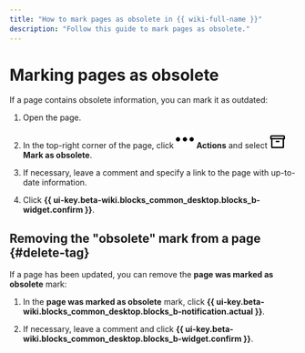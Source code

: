 ```yaml
---
title: "How to mark pages as obsolete in {{ wiki-full-name }}"
description: "Follow this guide to mark pages as obsolete."
---
```


# Marking pages as obsolete

If a page contains obsolete information, you can mark it as outdated:

1. Open the page.

1. In the top-right corner of the page, click ![](../_assets/wiki/svg/actions-icon.svg) **Actions** and select ![](../_assets/wiki/svg/current.svg) **Mark as obsolete**.

1. If necessary, leave a comment and specify a link to the page with up-to-date information.

1. Click **{{ ui-key.beta-wiki.blocks_common_desktop.blocks_b-widget.confirm }}**.

## Removing the "obsolete" mark from a page {#delete-tag}

If a page has been updated, you can remove the **page was marked as obsolete** mark:

1. In the **page was marked as obsolete** mark, click **{{ ui-key.beta-wiki.blocks_common_desktop.blocks_b-notification.actual }}**.

1. If necessary, leave a comment and click **{{ ui-key.beta-wiki.blocks_common_desktop.blocks_b-widget.confirm }}**.